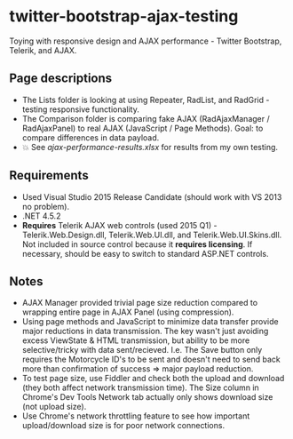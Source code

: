 # twitter-bootstrap-ajax-testing
Toying with responsive design and AJAX performance - Twitter Bootstrap, Telerik, and AJAX.  

## Page descriptions
* The Lists folder is looking at using Repeater, RadList, and RadGrid - testing responsive functionality.
* The Comparison folder is comparing fake AJAX (RadAjaxManager / RadAjaxPanel) to real AJAX (JavaScript / Page Methods).  Goal: to compare differences in data payload.
* :boom: See *ajax-performance-results.xlsx* for results from my own testing.

## Requirements
* Used Visual Studio 2015 Release Candidate (should work with VS 2013 no problem).
* .NET 4.5.2
* **Requires** Telerik AJAX web controls (used 2015 Q1) - Telerik.Web.Design.dll, Telerik.Web.UI.dll, and Telerik.Web.UI.Skins.dll.  Not included in source control because it **requires licensing**.  If necessary, should be easy to switch to standard ASP.NET controls.

## Notes
* AJAX Manager provided trivial page size reduction compared to wrapping entire page in AJAX Panel (using compression).
* Using page methods and JavaScript to minimize data transfer provide major reductions in data transmission.  The key wasn't just avoiding excess ViewState & HTML transmission, but ability to be more selective/tricky with data sent/recieved.  I.e.  The Save button only requires the Motorcycle ID's to be sent and doesn't need to send back more than confirmation of success => major payload reduction.
* To test page size, use Fiddler and check both the upload and download (they both affect network transmission time).  The Size column in Chrome's Dev Tools Network tab actually only shows download size (not upload size).
* Use Chrome's network throttling feature to see how important upload/download size is for poor network connections.

